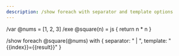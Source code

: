 ```yaml
---
description: /show foreach with separator and template options
---
```


/var @nums = [1, 2, 3]
/exe @square(n) = js { return n * n }

/show foreach @square(@nums) with { separator: " | ", template: "{{index}}={{result}}" }
